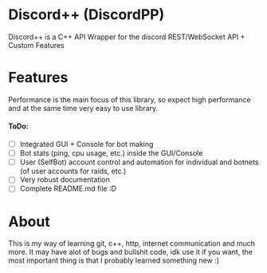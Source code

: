 # Discord++ (DiscordPP)
Discord++ is a C++ API Wrapper for the discord REST/WebSocket API + Custom Features

# Features
Performance is the main focus of this library, so expect high performance and at the same time very easy to use library.

#### ToDo:
- [ ] Integrated GUI + Console for bot making
- [ ] Bot stats (ping, cpu usage, etc.) inside the GUI/Console
- [ ] User (SelfBot) account control and automation for individual and botnets (of user accounts for raids, etc.)
- [ ] Very robust documentation
- [ ] Complete README.md file :D

# About
This is my way of learning git, c++, http, internet communication and much more. It may have alot of bugs and bullshit code, idk use it if you want, the most important thing is that I probably learned something new :)
